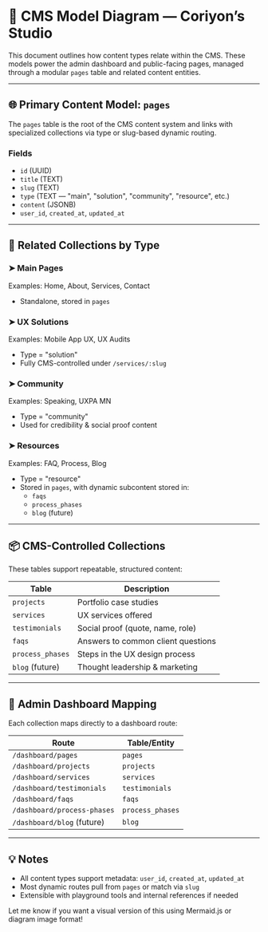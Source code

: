# 🧱 CMS Model Diagram — Coriyon’s Studio

This document outlines how content types relate within the CMS. These models power the admin dashboard and public-facing pages, managed through a modular `pages` table and related content entities.

---

## 🌐 Primary Content Model: `pages`

The `pages` table is the root of the CMS content system and links with specialized collections via type or slug-based dynamic routing.

### Fields
- `id` (UUID)
- `title` (TEXT)
- `slug` (TEXT)
- `type` (TEXT — "main", "solution", "community", "resource", etc.)
- `content` (JSONB)
- `user_id`, `created_at`, `updated_at`

---

## 🔁 Related Collections by Type

### ➤ Main Pages
Examples: Home, About, Services, Contact  
- Standalone, stored in `pages`

### ➤ UX Solutions
Examples: Mobile App UX, UX Audits  
- Type = "solution"  
- Fully CMS-controlled under `/services/:slug`

### ➤ Community
Examples: Speaking, UXPA MN  
- Type = "community"  
- Used for credibility & social proof content

### ➤ Resources
Examples: FAQ, Process, Blog  
- Type = "resource"  
- Stored in `pages`, with dynamic subcontent stored in:
  - `faqs`
  - `process_phases`
  - `blog` (future)

---

## 📦 CMS-Controlled Collections

These tables support repeatable, structured content:

| Table           | Description                              |
|------------------|------------------------------------------|
| `projects`       | Portfolio case studies                   |
| `services`       | UX services offered                      |
| `testimonials`   | Social proof (quote, name, role)         |
| `faqs`           | Answers to common client questions       |
| `process_phases` | Steps in the UX design process           |
| `blog` (future)  | Thought leadership & marketing           |

---

## 🧠 Admin Dashboard Mapping

Each collection maps directly to a dashboard route:

| Route                     | Table/Entity         |
|---------------------------|----------------------|
| `/dashboard/pages`        | `pages`              |
| `/dashboard/projects`     | `projects`           |
| `/dashboard/services`     | `services`           |
| `/dashboard/testimonials` | `testimonials`       |
| `/dashboard/faqs`         | `faqs`               |
| `/dashboard/process-phases` | `process_phases`   |
| `/dashboard/blog` (future)  | `blog`             |

---

## 💡 Notes

- All content types support metadata: `user_id`, `created_at`, `updated_at`
- Most dynamic routes pull from `pages` or match via `slug`
- Extensible with playground tools and internal references if needed

Let me know if you want a visual version of this using Mermaid.js or diagram image format!

